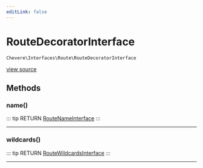 ```yaml
---
editLink: false
---
```


# RouteDecoratorInterface

`Chevere\Interfaces\Route\RouteDecoratorInterface`

[view source](https://github.com/chevere/chevere/blob/master/interfaces/Route/RouteDecoratorInterface.php)

## Methods

### name()

::: tip RETURN
[RouteNameInterface](./RouteNameInterface.md)
:::

---

### wildcards()

::: tip RETURN
[RouteWildcardsInterface](./RouteWildcardsInterface.md)
:::

---
